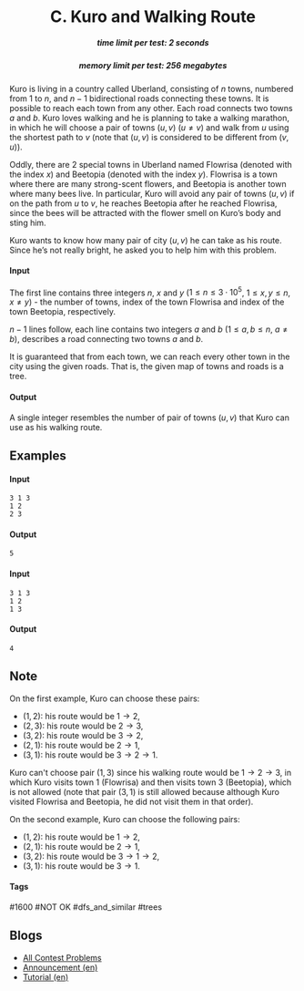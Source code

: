 <h1 style='text-align: center;'> C. Kuro and Walking Route</h1>

<h5 style='text-align: center;'>time limit per test: 2 seconds</h5>
<h5 style='text-align: center;'>memory limit per test: 256 megabytes</h5>

Kuro is living in a country called Uberland, consisting of $n$ towns, numbered from $1$ to $n$, and $n - 1$ bidirectional roads connecting these towns. It is possible to reach each town from any other. Each road connects two towns $a$ and $b$. Kuro loves walking and he is planning to take a walking marathon, in which he will choose a pair of towns $(u, v)$ ($u \neq v$) and walk from $u$ using the shortest path to $v$ (note that $(u, v)$ is considered to be different from $(v, u)$).

Oddly, there are 2 special towns in Uberland named Flowrisa (denoted with the index $x$) and Beetopia (denoted with the index $y$). Flowrisa is a town where there are many strong-scent flowers, and Beetopia is another town where many bees live. In particular, Kuro will avoid any pair of towns $(u, v)$ if on the path from $u$ to $v$, he reaches Beetopia after he reached Flowrisa, since the bees will be attracted with the flower smell on Kuro’s body and sting him.

Kuro wants to know how many pair of city $(u, v)$ he can take as his route. Since he’s not really bright, he asked you to help him with this problem.

#### Input

The first line contains three integers $n$, $x$ and $y$ ($1 \leq n \leq 3 \cdot 10^5$, $1 \leq x, y \leq n$, $x \ne y$) - the number of towns, index of the town Flowrisa and index of the town Beetopia, respectively.

$n - 1$ lines follow, each line contains two integers $a$ and $b$ ($1 \leq a, b \leq n$, $a \ne b$), describes a road connecting two towns $a$ and $b$.

It is guaranteed that from each town, we can reach every other town in the city using the given roads. That is, the given map of towns and roads is a tree.

#### Output

A single integer resembles the number of pair of towns $(u, v)$ that Kuro can use as his walking route.

## Examples

#### Input


```text
3 1 3  
1 2  
2 3  

```
#### Output


```text
5
```
#### Input


```text
3 1 3  
1 2  
1 3  

```
#### Output


```text
4
```
## Note

On the first example, Kuro can choose these pairs: 

* $(1, 2)$: his route would be $1 \rightarrow 2$,
* $(2, 3)$: his route would be $2 \rightarrow 3$,
* $(3, 2)$: his route would be $3 \rightarrow 2$,
* $(2, 1)$: his route would be $2 \rightarrow 1$,
* $(3, 1)$: his route would be $3 \rightarrow 2 \rightarrow 1$.

Kuro can't choose pair $(1, 3)$ since his walking route would be $1 \rightarrow 2 \rightarrow 3$, in which Kuro visits town $1$ (Flowrisa) and then visits town $3$ (Beetopia), which is not allowed (note that pair $(3, 1)$ is still allowed because although Kuro visited Flowrisa and Beetopia, he did not visit them in that order).

On the second example, Kuro can choose the following pairs: 

* $(1, 2)$: his route would be $1 \rightarrow 2$,
* $(2, 1)$: his route would be $2 \rightarrow 1$,
* $(3, 2)$: his route would be $3 \rightarrow 1 \rightarrow 2$,
* $(3, 1)$: his route would be $3 \rightarrow 1$.


#### Tags 

#1600 #NOT OK #dfs_and_similar #trees 

## Blogs
- [All Contest Problems](../Codeforces_Round_482_(Div._2).md)
- [Announcement (en)](../blogs/Announcement_(en).md)
- [Tutorial (en)](../blogs/Tutorial_(en).md)
